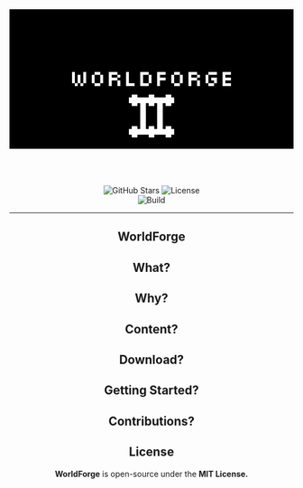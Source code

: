 <div align="center">

<img src="external/data/assets/images/wf3/banner_5x.png?raw=true" alt="WorldForge Logo"/>  

<br><br>

![GitHub Stars](https://img.shields.io/github/stars/r3shape/WorldForge?style=for-the-badge&label=stars&labelColor=black&color=white)
![License](https://img.shields.io/badge/mit-badge?style=for-the-badge&logo=mit&logoColor=white&label=License&labelColor=black&color=white)  
![Build](https://github.com/r3shape/WorldForge/actions/workflows/WorldForge.yml/badge.svg)  

</div>

---

<div align="center">

## WorldForge

## What?
## Why?
## Content?
## Download?
## Getting Started?
## Contributions?
## License  

**WorldForge** is open-source under the **MIT License.**

</div>